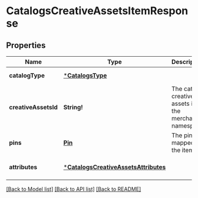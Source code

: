 # CatalogsCreativeAssetsItemResponse

## Properties
Name | Type | Description | Notes
------------ | ------------- | ------------- | -------------
**catalogType** | [***CatalogsType**](CatalogsType.md) |  | [default to null]
**creativeAssetsId** | **String!** | The catalog creative assets id in the merchant namespace | [optional] [default to null]
**pins** | [**Pin**](Pin.md) | The pins mapped to the item | [optional] [default to null]
**attributes** | [***CatalogsCreativeAssetsAttributes**](CatalogsCreativeAssetsAttributes.md) |  | [optional] [default to null]

[[Back to Model list]](../README.md#documentation-for-models) [[Back to API list]](../README.md#documentation-for-api-endpoints) [[Back to README]](../README.md)


